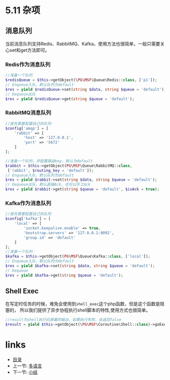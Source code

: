 # 5.11 杂项

## 消息队列

当前消息队列支持Redis、RabbitMQ、Kafka，使用方法也很简单，一般只需要关心set和get方法即可。

### Redis作为消息队列
```php
//准备一个队列
$redisQueue = $this->getObject(\PG\MSF\Queue\Redis::class, ['p1']);
// Enqueue入队，默认队列为default
$res = yield $redisQueue->set(string $data, string $queue = 'default');
// Dequeue出队
$res = yield $redisQueue->get(string $queue = 'default');
```

### RabbitMQ消息队列
```php
//首先需要配置自己的队列
$config['amqp'] = [
    'rabbit' => [
        'host' => '127.0.0.1',
        'port' => '5672'
    ]
];

//准备一个队列，并配置路由key，默认为default
$rabbit = $this->getObject(PG\MSF\Queue\RabbitMQ::class, 
 ['rabbit', $routing_key = 'default']);
// Enqueue入队，默认队列为default
$res = yield $rabbit->set(string $data, string $queue = 'default');
// Dequeue出队，默认直接Ack，也可以手工Ack
$res = yield $rabbit->get(string $queue = 'default', $isAck = true);
```
### Kafka作为消息队列
```php
//首先需要配置自己的队列
$config['kafka'] = [
    'local' => [
        'socket.keepalive.enable' => true,
        'bootstrap.servers' => '127.0.0.1:9092',
        'group.id' => 'default'
    ]
];
//准备一个队列
$kafka = $this->getObject(PG\MSF\Queue\Kafka::class, ['local']);
// Enqueue入队，默认队列为default
$res = yield $kafka->set(string $data, string $queue = 'default');
// Dequeue
$res = yield $kafka->get(string $queue = 'default');
```

## Shell Exec

在写定时任务的时候，难免会使用到`shell_exec`这个php函数，但是这个函数是阻塞的，
所以我们提供了异步协程执行shell脚本的特性,使用方式也很简单。

```php
//result为shell执行后屏幕的输出，如果执行失败，会返回false
$result = yield $this->getObject(\PG\MSF\Coroutine\Shell::class)->goExec('ps aux | grep msf');
```

# links
  * [目录](../README.md)
  * 上一节: [多语言](5.10-多语言.md)
  * 下一节: [小结](5.12-小结.md)